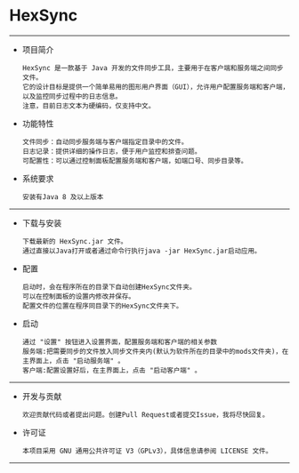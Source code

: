 HexSync
=
---
- 项目简介

      HexSync 是一款基于 Java 开发的文件同步工具，主要用于在客户端和服务端之间同步文件。
      它的设计目标是提供一个简单易用的图形用户界面（GUI），允许用户配置服务端和客户端，以及监控同步过程中的日志信息。
      注意，目前日志文本为硬编码，仅支持中文。

- 功能特性

      文件同步：自动同步服务端与客户端指定目录中的文件。
      日志记录：提供详细的操作日志，便于用户监控和排查问题。
      可配置性：可以通过控制面板配置服务端和客户端，如端口号、同步目录等。

- 系统要求

      安装有Java 8 及以上版本
---
- 下载与安装

      下载最新的 HexSync.jar 文件。
      通过直接以Java打开或者通过命令行执行java -jar HexSync.jar启动应用。

- 配置

      启动时，会在程序所在的目录下自动创建HexSync文件夹。
      可以在控制面板的设置内修改并保存。
      配置文件的位置在程序同目录下的HexSync文件夹下。

- 启动
  
      通过 "设置" 按钮进入设置界面，配置服务端和客户端的相关参数
      服务端:把需要同步的文件放入同步文件夹内(默认为软件所在的目录中的mods文件夹)，在主界面上，点击 "启动服务端" 。
      客户端:配置设置好后，在主界面上，点击 "启动客户端" 。
---
- 开发与贡献

      欢迎贡献代码或者提出问题。创建Pull Request或者提交Issue，我将尽快回复。

- 许可证

      本项目采用 GNU 通用公共许可证 V3（GPLv3），具体信息请参阅 LICENSE 文件。

---
